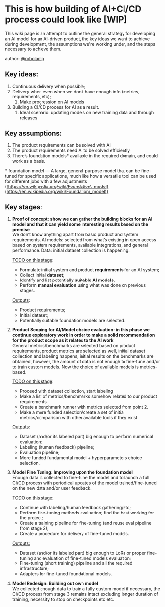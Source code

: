 # This is how building of AI+CI/CD process could look like [WIP]

This wiki page is an attempt to outline the general strategy for developing an AI model for an AI-driven product, the key ideas we want to achieve during development, the assumptions we're working under, and the steps necessary to achieve them.

author: [@robolamp](https://github.com/robolamp)

## Key ideas:

1. Continuous delivery when possible;  
2. Delivery when even when we don’t have enough info (metrics, requirements, etc);  
   1. Make progression on AI models  
3. Building a CI/CD process for AI as a result.  
   1. Ideal scenario: updating models on new training data and through releases 

## Key assumptions:

1. The product requirements can be solved with AI  
2. The product requirements need AI to be solved efficiently  
3. There’s foundation models\* available in the required domain, and could work as a basis.  
   

\* foundation model — A large, general-purpose model that can be fine-tuned for specific applications, much like how a versatile tool can be used for different jobs with a few adjustments ([https://en.wikipedia.org/wiki/Foundation\_model](https://en.wikipedia.org/wiki/Foundation\_model))

## Key stages:

1. **Proof of concept: show we can gather the building blocks for an AI model and that it can yield some interesting results based on the premise**   
   We don’t know anything apart from basic product and system requirements. AI models:  selected from what’s existing in open access based on system requirements, available integrations, and general performance. Data: initial dataset collection is happening.

   <u>TODO on this stage</u>:
   * Formulate initial system and product **requirements** for an AI system;  
   * Collect initial **dataset**;  
   * Identify and list potentially **suitable AI models**;  
   * Perform **manual evaluation** using what was done on previous stages.

	<u>Outputs</u>: 
   * Product requirements;  
   * Initial dataset;  
   * Potentially suitable foundation models are selected.

2. **Product Scoping for AI/Model choice evaluation: in this phase we continue exploratory work in order to make a solid recommendation for the product scope as it relates to the AI work**    
   General metrics/benchmarks are selected based on product requirements, product metrics are selected as well, initial dataset collection and labeling happens, initial results on the benchmarks are obtained, however, the amount of data is not enough to fine-tune and/or to train custom models. Now the choice of available models is metrics-based.

   <u>TODO on this stage</u>:  
   * Proceed with dataset collection, start labeling
   * Make a list of metrics/benchmarks somehow related to our product requirements 
   * Create a benchmark runner with metrics selected from point 2.
   * Make a more funded selection/create a set of initial metrics/comparison with other available tools if they exist
   
	<u>Outputs</u>:
   * Dataset (and/or its labeled part) big enough to perform numerical evaluation;
   * Labeling (human feedback) pipeline;
   * Evaluation pipeline;
   * More funded fundamental model + hyperparameters choice selection.

3. **Model Fine Tuning: Improving upon the foundation model**    
   Enough data is collected to fine-tune the model and to launch a full CI/CD process with periodical updates of the model trained/fine-tuned on the new data and/or user feedback.

   <u>TODO on this stage:</u>
   * Continue with labeling/human feedback gathering/etc;
   * Perform fine-tuning methods evaluation; find the best working for the project;
   * Create a training pipeline for fine-tuning (and reuse eval pipeline from stage 2);
   * Create a procedure for delivery of fine-tuned models.

   <u>Outputs:</u>
   * Dataset (and/or its labeled part) big enough to LoRa or proper fine-tuning and evaluation of fine-tuned models evaluation;
   * Fine-tuning (short training) pipeline and all the required infrastructure;
   * Adapters for fine-tuned foundational models.


4. **Model Redesign: Building out own model**  
   We collected enough data to train a fully custom model if necessary, the CI/CD process from stage 3 remains intact excluding longer duration of training, necessity to stop on checkpoints etc etc.
